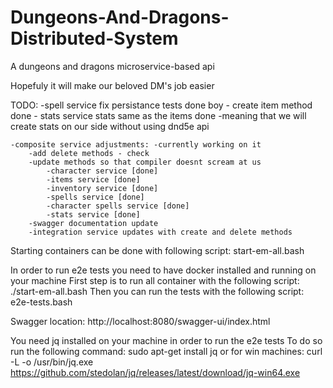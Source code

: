 # Dungeons-And-Dragons-Distributed-System
A dungeons and dragons microservice-based api 

Hopefuly it will make our beloved DM's job easier


TODO: 
    -spell service fix persistance tests done boy
    - create item method done 
    - stats service stats same as the items done
        -meaning that we will create stats on our side without using dnd5e api

    -composite service adjustments: -currently working on it
        -add delete methods - check
        -update methods so that compiler doesnt scream at us
            -character service [done] 
            -items service [done]
            -inventory service [done]
            -spells service [done]
            -character spells service [done]
            -stats service [done]
        -swagger documentation update
        -integration service updates with create and delete methods
                


Starting containers can be done with following script: start-em-all.bash

In order to run e2e tests you need to have docker installed and running on your machine
First step is to run all container with the following script: ./start-em-all.bash
Then you can run the tests with the following script: e2e-tests.bash


Swagger location: http://localhost:8080/swagger-ui/index.html

You need jq installed on your machine in order to run the e2e tests
To do so run the following command: sudo apt-get install jq or for win machines: 
curl -L -o /usr/bin/jq.exe https://github.com/stedolan/jq/releases/latest/download/jq-win64.exe
